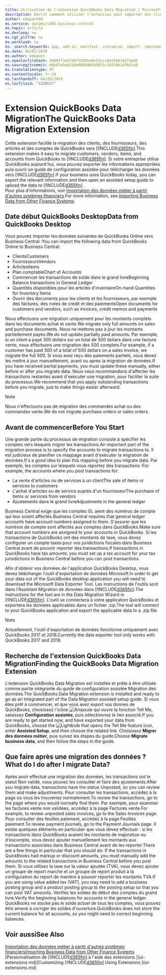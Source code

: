 ```yaml
---
title: Utilisation de l'extension QuickBooks Data Migration | Microsoft Docs
description: Décrit comment utiliser l'extension pour importer des clients, des fournisseurs, des articles, et des comptes de QuickBooks Desktop dans Business Central.
author: edupont04
ms.service: dynamics365-business-central
ms.topic: article
ms.devlang: na
ms.tgt_pltfrm: na
ms.workload: na
ms. search.keywords: app, add-in, manifest, customize, import, implement
ms.date: 04/01/2019
ms.author: edupont
ms.openlocfilehash: 44807f1e5fdbf3295ba0e52ccc0a556d342f3e46
ms.sourcegitcommit: 60b87e5eb32bb408dd65b9855c29159b1dfbfca8
ms.translationtype: HT
ms.contentlocale: fr-CA
ms.lasthandoff: 04/29/2019
ms.locfileid: "1250527"
---
```

# <a name="the-quickbooks-data-migration-extension"></a><span data-ttu-id="77781-103">Extension QuickBooks Data Migration</span><span class="sxs-lookup"><span data-stu-id="77781-103">The QuickBooks Data Migration Extension</span></span>
<span data-ttu-id="77781-104">Cette extension facilite la migration des clients, des fournisseurs, des articles et des comptes de QuickBooks vers [!INCLUDE[d365fin](includes/d365fin_md.md)].</span><span class="sxs-lookup"><span data-stu-id="77781-104">This extension makes it easy to migrate customers, vendors, items, and accounts from QuickBooks to [!INCLUDE[d365fin](includes/d365fin_md.md)].</span></span> <span data-ttu-id="77781-105">Si votre entreprise utilise QuickBooks aujourd'hui, vous pouvez exporter les informations appropriées puis ouvrir un guide de configuration assistée pour télécharger les données vers [!INCLUDE[d365fin](includes/d365fin_md.md)].</span><span class="sxs-lookup"><span data-stu-id="77781-105">If your business uses QuickBooks today, you can export the relevant information and then open an assisted setup guide to upload the data to [!INCLUDE[d365fin](includes/d365fin_md.md)].</span></span>  
<span data-ttu-id="77781-106">Pour plus d'informations, voir [Importation des données métier à partir d'autres systèmes financiers](across-import-data-configuration-packages.md).</span><span class="sxs-lookup"><span data-stu-id="77781-106">For more information, see [Importing Business Data from Other Finance Systems](across-import-data-configuration-packages.md).</span></span>

## <a name="data-from-quickbooks-desktop"></a><span data-ttu-id="77781-107">Date début QuickBooks Desktop</span><span class="sxs-lookup"><span data-stu-id="77781-107">Data from QuickBooks Desktop</span></span>
 
<span data-ttu-id="77781-108">Vous pouvez importer les données suivantes de QuickBooks Online vers Business Central :</span><span class="sxs-lookup"><span data-stu-id="77781-108">You can import the following data from QuickBooks Online to Business Central:</span></span>

- <span data-ttu-id="77781-109">Clients</span><span class="sxs-lookup"><span data-stu-id="77781-109">Customers</span></span>  
- <span data-ttu-id="77781-110">Fournisseurs</span><span class="sxs-lookup"><span data-stu-id="77781-110">Vendors</span></span>  
- <span data-ttu-id="77781-111">Articles</span><span class="sxs-lookup"><span data-stu-id="77781-111">Items</span></span>  
- <span data-ttu-id="77781-112">Plan comptable</span><span class="sxs-lookup"><span data-stu-id="77781-112">Chart of Accounts</span></span>  
- <span data-ttu-id="77781-113">Commencer les transactions de solde dans le grand livre</span><span class="sxs-lookup"><span data-stu-id="77781-113">Beginning Balance transactions in General Ledger</span></span>  
- <span data-ttu-id="77781-114">Quantités disponibles pour les articles d'inventaire</span><span class="sxs-lookup"><span data-stu-id="77781-114">On-hand Quantities for Inventory Items</span></span>  
- <span data-ttu-id="77781-115">Ouvrir des documents pour les clients et les fournisseurs, par exemple des factures, des notes de crédit et des paiements</span><span class="sxs-lookup"><span data-stu-id="77781-115">Open documents for customers and vendors, such as invoices, credit memos and payments</span></span>  

<span data-ttu-id="77781-116">Nous effectuons une migration uniquement pour les montants complets dans les documents achat et vente.</span><span class="sxs-lookup"><span data-stu-id="77781-116">We migrate only full amounts on sales and purchase documents.</span></span> <span data-ttu-id="77781-117">Nous ne mettons pas à jour les montants partiellement payés.</span><span class="sxs-lookup"><span data-stu-id="77781-117">We do not update partially paid amounts.</span></span> <span data-ttu-id="77781-118">Par exemple, si un client a payé 300 dollars sur un total de 500 dollars dans une facture vente, nous effectuons une migration des 500 complets.</span><span class="sxs-lookup"><span data-stu-id="77781-118">For example, if a customer has paid 300 of a total of 500 dollars on a sales invoice, we migrate the full 500.</span></span> <span data-ttu-id="77781-119">Si vous avez reçu des paiements partiels, vous devez les mettre à jour manuellement, avant ou après la migration de données.</span><span class="sxs-lookup"><span data-stu-id="77781-119">If you have received partial payments, you must update these manually, either before or after you migrate data.</span></span> <span data-ttu-id="77781-120">Nous vous recommandons d'affecter les transactions restantes avant d'exécuter une migration, pour faciliter la suite du processus.</span><span class="sxs-lookup"><span data-stu-id="77781-120">We recommend that you apply outstanding transactions before you migrate, just to make things easier afterward.</span></span>

> [!NOTE]
> <span data-ttu-id="77781-121">Nous n'effectuons pas de migration des commandes achat ou des commandes vente.</span><span class="sxs-lookup"><span data-stu-id="77781-121">We do not migrate purchase orders or sales orders.</span></span>

## <a name="before-you-start"></a><span data-ttu-id="77781-122">Avant de commencer</span><span class="sxs-lookup"><span data-stu-id="77781-122">Before You Start</span></span>
<span data-ttu-id="77781-123">Une grande partie du processus de migration consiste à spécifier les comptes vers lesquels migrer les transactions.</span><span class="sxs-lookup"><span data-stu-id="77781-123">An important part of the migration process is to specify the accounts to migrate transactions to.</span></span> <span data-ttu-id="77781-124">Il est judicieux de planifier ce mappage avant d'exécuter la migration de données.</span><span class="sxs-lookup"><span data-stu-id="77781-124">It's a good idea to plan this mapping before you migrate data.</span></span> <span data-ttu-id="77781-125">Par exemple, les comptes sur lesquels vous reportez des transactions :</span><span class="sxs-lookup"><span data-stu-id="77781-125">For example, the accounts where you post transactions for:</span></span>

- <span data-ttu-id="77781-126">La vente d'articles ou de services à un client</span><span class="sxs-lookup"><span data-stu-id="77781-126">The sale of items or services to customers</span></span>  
- <span data-ttu-id="77781-127">L'achat d'articles ou de service auprès d'un fournisseur</span><span class="sxs-lookup"><span data-stu-id="77781-127">The purchase of items or services from vendors</span></span>  
- <span data-ttu-id="77781-128">Ajustements dans le grand livre</span><span class="sxs-lookup"><span data-stu-id="77781-128">Adjustments in the general ledger</span></span>  

<span data-ttu-id="77781-129">Business Central exige que les comptes GL aient des numéros de compte qui leur soient affectés.</span><span class="sxs-lookup"><span data-stu-id="77781-129">Business Central requires that general ledger accounts have account numbers assigned to them.</span></span> <span data-ttu-id="77781-130">S'assurer que les numéros de compte sont affectés aux comptes dans QuickBooks.</span><span class="sxs-lookup"><span data-stu-id="77781-130">Make sure that account numbers are assigned to your accounts in QuickBooks.</span></span>
<span data-ttu-id="77781-131">Si les transactions de QuickBooks ont des montants de taxe, vous devez configurer un compte taxes pour vos juridictions fiscales dans Business Central avant de pouvoir reporter des transactions.</span><span class="sxs-lookup"><span data-stu-id="77781-131">If transactions in QuickBooks have tax amounts, you must set up a tax account for your tax jurisdictions in Business Central before you can post transactions.</span></span>

<span data-ttu-id="77781-132">Afin d'obtenir vos données de l'application QuickBooks Desktop, vous devez télécharger l'outil d'exportation de données Microsoft.</span><span class="sxs-lookup"><span data-stu-id="77781-132">In order to get your data out of the QuickBooks desktop application you will need to download the Microsoft Data Exporter Tool.</span></span>  <span data-ttu-id="77781-133">Les instructions de l'outils sont dans l'Assistant Migration de données dans [!INCLUDE[d365fin](includes/d365fin_md.md)].</span><span class="sxs-lookup"><span data-stu-id="77781-133">The instructions for the tool are in the Data Migration Wizard in [!INCLUDE[d365fin](includes/d365fin_md.md)].</span></span> <span data-ttu-id="77781-134">L'outil se connectera à votre application QuickBooks et exportera les données applicables dans un fichier .zip.</span><span class="sxs-lookup"><span data-stu-id="77781-134">The tool will connect to your QuickBooks application and export the applicable data to a .zip file.</span></span>  

> [!NOTE]
> <span data-ttu-id="77781-135">Actuellement, l'outil d'exportation de données fonctionne uniquement avec QuickBooks 2017 et 2018.</span><span class="sxs-lookup"><span data-stu-id="77781-135">Currently the data exporter tool only works with QuickBooks 2017 and 2018.</span></span>

## <a name="finding-the-quickbooks-data-migration-extension"></a><span data-ttu-id="77781-136">Recherche de l'extension QuickBooks Data Migration</span><span class="sxs-lookup"><span data-stu-id="77781-136">Finding the QuickBooks Data Migration Extension</span></span>
<span data-ttu-id="77781-137">L'extension QuickBooks Data Migration est installée et prête à être utilisée comme partie intégrante du guide de configuration assistée Migration des données.</span><span class="sxs-lookup"><span data-stu-id="77781-137">The QuickBooks Data Migration extension is installed and ready to go as an integrated part of the Data Migration assisted setup guide.</span></span> <span data-ttu-id="77781-138">Si vous êtes prêt à commencer, et que vous avez export vos donnes de QuickBooks, choisissez l'icône ![Ampoule qui ouvre la fonction Tell Me](media/ui-search/search_small.png "Dites-moi ce que vous voulez faire"), saisissez **Configuration assistée**, puis sélectionnez le lien associé.</span><span class="sxs-lookup"><span data-stu-id="77781-138">If you are ready to get started now, and have exported your data from QuickBooks, choose the ![Lightbulb that opens the Tell Me feature](media/ui-search/search_small.png "Tell me what you want to do") icon, enter **Assisted Setup**, and then choose the related link.</span></span> <span data-ttu-id="77781-139">Choisissez **Migrer des données métier**, puis suivez les étapes du guide.</span><span class="sxs-lookup"><span data-stu-id="77781-139">Choose **Migrate business data**, and then follow the steps in the guide.</span></span>  

## <a name="what-do-i-do-after-i-migrate-data"></a><span data-ttu-id="77781-140">Que faire après une migration des données ?</span><span class="sxs-lookup"><span data-stu-id="77781-140">What do I do after I migrate Data?</span></span>
<span data-ttu-id="77781-141">Après avoir effectué une migration des données, les transactions ont le statut Non validé, vous pouvez les consulter et faire des ajustements.</span><span class="sxs-lookup"><span data-stu-id="77781-141">After you migrate data, transactions have the status Unposted, so you can review them and make adjustments.</span></span> <span data-ttu-id="77781-142">Pour consulter les transactions, accédez à la page où vous les trouveriez normalement.</span><span class="sxs-lookup"><span data-stu-id="77781-142">To review the transactions, go to the page where you would normally find them.</span></span> <span data-ttu-id="77781-143">Par exemple, pour examiner les factures vente non validées, accédez à la page Factures vente.</span><span class="sxs-lookup"><span data-stu-id="77781-143">For example, to review unposted sales invoices, go to the Sales Invoices page.</span></span> <span data-ttu-id="77781-144">Pour consulter des feuilles paiement, accédez à la page Feuilles paiement.</span><span class="sxs-lookup"><span data-stu-id="77781-144">To review payment journals, go to the Payment Journals page.</span></span>
<span data-ttu-id="77781-145">Il existe quelques éléments en particulier que vous devez effectuer : si les transactions dans QuickBooks avaient les montants de majoration ou d'escompte, vous devez ajouter manuellement les montants aux transactions associées dans Business Central avant de les reporter.</span><span class="sxs-lookup"><span data-stu-id="77781-145">There are a few things in particular that you should do: If the transactions in QuickBooks had markup or discount amounts, you must manually add the amounts to the related transactions in Business Central before you post them.</span></span>
<span data-ttu-id="77781-146">Si vous utilisez la taxe sur la valeur ajoutée (TVA), vous devez ajouter un groupe de report marché et un groupe de report produit à la configuration du report de manière à pouvoir reporter les montants TVA.</span><span class="sxs-lookup"><span data-stu-id="77781-146">If you are using value added tax (VAT), you may need to add a business posting group and a product posting group to the posting setup so that you can post VAT amounts.</span></span>
<span data-ttu-id="77781-147">Vérifiez les soldes de début des comptes du grand livre.</span><span class="sxs-lookup"><span data-stu-id="77781-147">Verify the beginning balances for accounts in the general ledger.</span></span> <span data-ttu-id="77781-148">QuickBooks ne stocke pas le solde actuel de tous les comptes, vous pouvez être amené à corriger les soldes d'ouverture.</span><span class="sxs-lookup"><span data-stu-id="77781-148">QuickBooks does not store the current balance for all accounts, so you might need to correct beginning balances.</span></span>

## <a name="see-also"></a><span data-ttu-id="77781-149">Voir aussi</span><span class="sxs-lookup"><span data-stu-id="77781-149">See Also</span></span>
[<span data-ttu-id="77781-150">Importation des données métier à partir d'autres systèmes financiers</span><span class="sxs-lookup"><span data-stu-id="77781-150">Importing Business Data from Other Finance Systems</span></span>](across-import-data-configuration-packages.md)  
<span data-ttu-id="77781-151">[Personnalisation de [!INCLUDE[d365fin](includes/d365fin_md.md)] à l'aide des extensions ](ui-extensions.md)</span><span class="sxs-lookup"><span data-stu-id="77781-151">[Customizing [!INCLUDE[d365fin](includes/d365fin_md.md)] Using Extensions ](ui-extensions.md)</span></span>  
